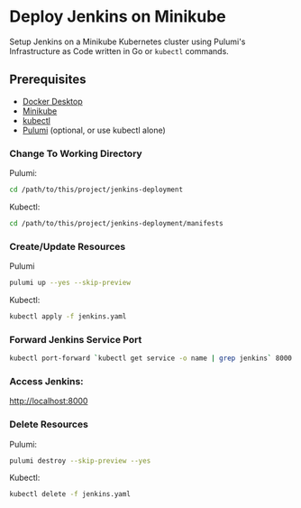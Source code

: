 # Deploy Jenkins on Minikube
Setup Jenkins on a Minikube Kubernetes cluster using Pulumi's Infrastructure as Code written in Go or  `kubectl` commands.  

## Prerequisites
- [Docker Desktop](https://www.docker.com/products/docker-desktop/)
- [Minikube](https://minikube.sigs.k8s.io/docs/start)
- [kubectl](https://kubernetes.io/docs/tasks/tools/)
- [Pulumi](https://www.pulumi.com/docs/install/) (optional, or use kubectl alone) 

### Change To Working Directory
Pulumi:
```sh
cd /path/to/this/project/jenkins-deployment
```

Kubectl:
```sh
cd /path/to/this/project/jenkins-deployment/manifests
``` 

### Create/Update Resources
Pulumi
```sh
pulumi up --yes --skip-preview
```

Kubectl:
```sh
kubectl apply -f jenkins.yaml
```

### Forward Jenkins Service Port
```sh
kubectl port-forward `kubectl get service -o name | grep jenkins` 8000:8000
```

### Access Jenkins:
[http://localhost:8000](http://localhost:8000)

### Delete Resources
Pulumi:
```sh
pulumi destroy --skip-preview --yes
```

Kubectl:
```sh
kubectl delete -f jenkins.yaml
```
